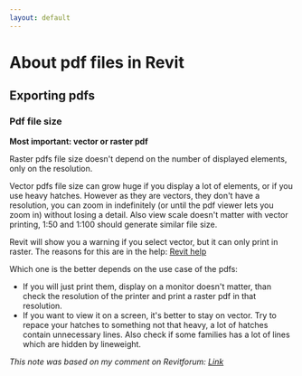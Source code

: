 ```yaml
---
layout: default
---
```


# About pdf files in Revit

## Exporting pdfs

### Pdf file size

**Most important: vector or raster pdf**

Raster pdfs file size doesn't depend on the number of displayed elements, only on the resolution.

Vector pdfs file size can grow huge if you display a lot of elements, or if you use heavy hatches. However as they are vectors, they don't have a resolution, you can zoom in indefinitely (or until the pdf viewer lets you zoom in) without losing a detail. Also view scale doesn't matter with vector printing, 1:50 and 1:100 should generate similar file size.

Revit will show you a warning if you select vector, but it can only print in raster. The reasons for this are in the help: [Revit help](https://knowledge.autodesk.com/support/revit-products/learn-explore/caas/CloudHelp/cloudhelp/2016/ENU/Revit-DocumentPresent/files/GUID-EDEA2E5D-6094-4B9D-A4E7-43C95A3E0615-htm.html)

Which one is the better depends on the use case of the pdfs:

- If you will just print them, display on a monitor doesn't matter, than check the resolution of the printer and print a raster pdf in that resolution.
- If you want to view it on a screen, it's better to stay on vector. Try to repace your hatches to something not that heavy, a lot of hatches contain unnecessary lines. Also check if some families has a lot of lines which are hidden by lineweight. 

*This note was based on my comment on Revitforum: [Link](https://revitforum.org/showthread.php/42794-PDF-File-Size?p=228499#post228499)*
